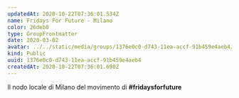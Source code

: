```yaml
---
updatedAt: 2020-10-22T07:36:01.534Z
name: Fridays For Future - Milano
color: 26deb0
type: GroupFrontmatter
date: 2020-03-02
avatar: ../../static/media/groups/1376e0c0-d743-11ea-accf-91b459e4aeb4/download.png
kind: Public
uuid: 1376e0c0-d743-11ea-accf-91b459e4aeb4
createdAt: 2020-10-22T07:36:01.690Z
---
```


Il nodo locale di Milano del movimento di **#fridaysforfuture**
